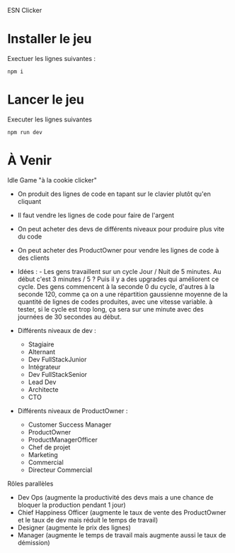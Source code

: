 ESN Clicker

# Installer le jeu

Exectuer les lignes suivantes :

```
npm i
```

# Lancer le jeu

Executer les lignes suivantes

```
npm run dev
```

# À Venir

Idle Game "à la cookie clicker"

- On produit des lignes de code en tapant sur le clavier plutôt qu'en cliquant

- Il faut vendre les lignes de code pour faire de l'argent

- On peut acheter des devs de différents niveaux pour produire plus vite du code
- On peut acheter des ProductOwner pour vendre les lignes de code à des clients

- Idées : - Les gens travaillent sur un cycle Jour / Nuit de 5 minutes. Au début c'est 3 minutes / 5 ? Puis il y a des upgrades qui améliorent ce cycle.
  Des gens commencent à la seconde 0 du cycle, d'autres à la seconde 120, comme ça on a une répartition gaussienne moyenne de la quantité de lignes de codes produites, avec une vitesse variable.
  à tester, si le cycle est trop long, ça sera sur une minute avec des journées de 30 secondes au début.

- Différents niveaux de dev :
    - Stagiaire
    - Alternant
    - Dev FullStackJunior
    - Intégrateur
    - Dev FullStackSenior
    - Lead Dev
    - Architecte
    - CTO

- Différents niveaux de ProductOwner :
    - Customer Success Manager
    - ProductOwner
    - ProductManagerOfficer
    - Chef de projet
    - Marketing
    - Commercial
    - Directeur Commercial

Rôles parallèles

- Dev Ops (augmente la productivité des devs mais a une chance de bloquer la production pendant 1 jour)
- Chief Happiness Officer (augmente le taux de vente des ProductOwner et le taux de dev mais réduit le temps de travail)
- Designer (augmente le prix des lignes)
- Manager (augmente le temps de travail mais augmente aussi le taux de démission)

